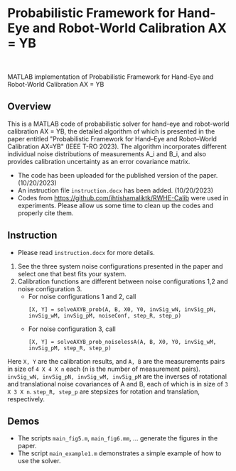 # Probabilistic Framework for Hand-Eye and Robot-World Calibration AX = YB
<br>

MATLAB implementation of Probabilistic Framework for Hand-Eye and Robot-World Calibration AX = YB


## Overview

This is a MATLAB code of probabilistic solver for hand-eye and robot-world calibration AX = YB, the detailed algorithm of which is presented in the paper entitled "Probabilistic Framework for Hand–Eye and Robot–World Calibration AX=YB" (IEEE T-RO 2023). The algorithm incorporates different individual noise distributions of measurements A_i and B_i, and also provides calibration uncertainty as an error covariance matrix.

* The code has been uploaded for the published version of the paper. (10/20/2023)
* An instruction file ``instruction.docx`` has been added. (10/20/2023)
* Codes from https://github.com/ihtishamaliktk/RWHE-Calib were used in experiments. Please allow us some time to clean up the codes and properly cite them.

## Instruction
* Please read ``instruction.docx`` for more details.

1. See the three system noise configurations presented in the paper and select one that best fits your system.
2. Calibration functions are different between noise configurations 1,2 and noise configuration 3.
	* For noise configurations 1 and 2, call	
		```
		[X, Y] = solveAXYB_prob(A, B, X0, Y0, invSig_wN, invSig_pN, invSig_wM, invSig_pM, noiseConf, step_R, step_p)
		```
	* For noise configuration 3, call		
		```
		[X, Y] = solveAXYB_prob_noiselessA(A, B, X0, Y0, invSig_wM, invSig_pM, step_R, step_p)
		```		
Here ``X, Y`` are the calibration results, and ``A, B`` are the measurements pairs in size of ``4 X 4 X n`` each (n is the number of measurement pairs). ``invSig_wN, invSig_pN, invSig_wM, invSig_pM`` are the inverses of rotational and translational noise covariances of A and B, each of which is in size of ``3 X 3 X n``. ``step_R, step_p`` are stepsizes for rotation and translation, respectively.

## Demos
* The scripts ``main_fig5.m``, ``main_fig6.mm``, ... generate the figures in the paper.
* The script ``main_example1.m`` demonstrates a simple example of how to use the solver.

